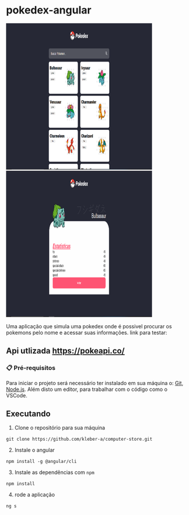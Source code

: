 # pokedex-angular
<img src="./file/Tela1.PNG" alt="Apresetação" width="400" height="400" >
<img src="./file/Tela2.PNG" alt="Apresentação" width="400" height="400">

Uma aplicação que simula uma pokedex onde é possivel procurar os pokemons pelo nome e acessar suas informações. link para testar: 


## Api utlizada https://pokeapi.co/

### 📋 Pré-requisitos
Para iniciar o projeto será necessário ter instalado em sua máquina o: [Git](https://git-scm.com), [Node.js](https://nodejs.org/en/). Além disto um editor, para trabalhar com o código como o VSCode.

## Executando
1. Clone o repositório para sua máquina

```
git clone https://github.com/kleber-a/computer-store.git
```
2. Instale o angular

```
npm install -g @angular/cli
```

3. Instale as dependências com `npm`

```
npm install
```

4. rode a aplicação 

```
ng s
```
